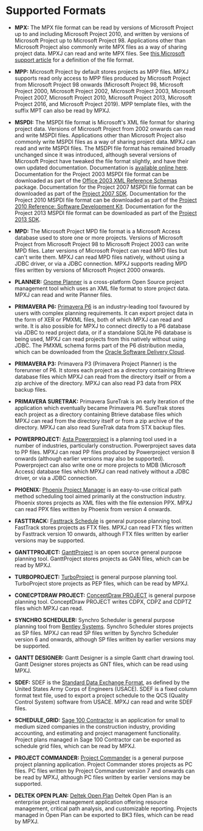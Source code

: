 # Supported Formats

* **MPX:** The MPX file format can be read by versions of Microsoft
Project up to and including Microsoft Project 2010, and written by versions of
Microsoft Project up to Microsoft Project 98. Applications other than Microsoft
Project also commonly write MPX files as a way of sharing project data. MPXJ
can read and write MPX files.
See [this Microsoft support article](https://support.microsoft.com/en-gb/help/270139)
for a definition of the file format.

* **MPP:** Microsoft Project by default stores projects as MPP files.
MPXJ supports read only access to MPP files produced by Microsoft
Project from Microsoft Project 98 onwards (Microsoft Project 98, Microsoft
Project 2000, Microsoft  Project 2002, Microsoft Project 2003, Microsoft
Project 2007, Microsoft Project 2010, Microsoft Project 2013, Microsoft Project
2016, and Microsoft Project 2019). MPP template files, with the suffix MPT can
also be read by MPXJ.

* **MSPDI:** The MSPDI file format is Microsoft's XML file format for
sharing project data. Versions of Microsoft Project from 2002 onwards can read
and write MSPDI files.  Applications other than Microsoft Project also
commonly write MSPDI files as a way of sharing project data. 
MPXJ can read and write MSPDI files.
The MSDPI file format has remained
broadly unchanged since it was introduced, although several versions of
Microsoft Project have tweaked the file format slightly, and have their own
updated documentation.
Documentation is [available online here](https://docs.microsoft.com/en-us/office-project/xml-data-interchange/project-xml-data-interchange-schema-reference).
Documentation for the Project 2003 MSPDI file format can be downloaded as
part of the [Office 2003 XML Reference Schemas](https://www.microsoft.com/en-us/download/details.aspx?id=101) package.
Documentation for the Project 2007 MSPDI file format can be downloaded as part
of the [Project 2007 SDK](https://www.microsoft.com/en-us/download/details.aspx?id=2432). Documentation
for the Project 2010 MSPDI file format can be downloaded as part of the
[Project 2010 Reference: Software Development Kit](https://www.microsoft.com/en-us/download/details.aspx?id=15511).
Documentation for the Project 2013 MSPDI file format can be downloaded as part
of the [Project 2013 SDK](https://www.microsoft.com/en-us/download/details.aspx?id=30435).

* **MPD:** The Microsoft Project MPD file format is a Microsoft Access database
used to store one or more projects. Versions of
Microsoft Project from Microsoft Project 98 to Microsoft Project 2003 can write
MPD files. Later versions of Microsoft Project can read MPD files but can't
write them. MPXJ can read MPD files natively, without using a JDBC driver, or
via a JDBC connection. MPXJ supports reading MPD files written by versions of
Microsoft Project 2000 onwards.

* **PLANNER:** [Gnome Planner](https://wiki.gnome.org/Apps/Planner)
is a cross-platform Open Source project management tool which uses an XML file
format to store project data. MPXJ can read and write Planner files.

* **PRIMAVERA P6:** [Primavera P6](https://www.oracle.com/uk/construction-engineering/primavera-p6/)
is an industry-leading tool favoured by users with complex planning
requirements. It can export project data in the form of XER or PMXML files,
both of which MPXJ can read and write. It is also possible for MPXJ to connect
directly to a P6 database via JDBC to read project data, or if a standalone
SQLite P6 database is being used, MPXJ can read projects from this natively
without using JDBC. The PMXML schema forms part of the P6 distribution media,
which can be downloaded from the
[Oracle Software Delivery Cloud](https://edelivery.oracle.com/).

* **PRIMAVERA P3:** Primavera P3 (Primavera Project Planner) is the forerunner
of P6. It stores each project as a directory containing Btrieve database files
which MPXJ can read from the directory itself or from a zip archive of the
directory. MPXJ can also read P3 data from PRX backup files.

* **PRIMAVERA SURETRAK:** Primavera SureTrak is an early iteration of the
application which eventually became Primavera P6. SureTrak stores each project
as a directory containing Btrieve database files which MPXJ can read from the
directory itself or from a zip archive of the directory. MPXJ can also read
SureTrak data from STX backup files.

* **POWERPROJECT:** [Asta Powerproject](https://elecosoft.com/products/asta/asta-powerproject/)
is a planning tool used in a number of industries, particularly construction.
Powerproject saves data to PP files. MPXJ can read PP files produced by
Powerproject version 8 onwards (although earlier versions may also be
supported). Powerproject can also write one or more projects to MDB
(Microsoft Access) database files which MPXJ can read natively without a JDBC
driver, or via a JDBC connection.

* **PHOENIX:** [Phoenix Project Manager](https://www.phoenixcpm.com/)
is an easy-to-use critical path method scheduling tool aimed primarily at the
construction industry. Phoenix stores projects as XML files with the file
extension PPX. MPXJ can read PPX files written by Phoenix from version 4
onwards.

* **FASTTRACK:** [Fasttrack Schedule](https://www.aecsoftware.com/)
is general purpose planning tool. FastTrack stores projects as FTX files. MPXJ
can read FTX files written by Fasttrack version 10 onwards, although FTX files
written by earlier versions may be supported.

* **GANTTPROJECT:** [GanttProject](https://github.com/bardsoftware/ganttproject/releases)
is an open source general purpose planning tool. GanttProject stores projects
as GAN files, which can be read by MPXJ.

* **TURBOPROJECT:** [TurboProject](https://www.turbocad.com/turboproject/turboproject.html)
is general purpose planning tool. TurboProject store projects as PEP files,
which can be read by MPXJ.

* **CONECPTDRAW PROJECT:** [ConceptDraw PROJECT](https://www.conceptdraw.com/products/project-management-software)
is general purpose planning tool. ConceptDraw PROJECT writes CDPX, CDPZ and
CDPTZ files which MPXJ can read.

* **SYNCHRO SCHEDULER:** Synchro Scheduler is general purpose planning tool
from [Bentley Systems](https://www.bentley.com/).
Synchro Scheduler stores projects as SP files. MPXJ can read SP files written
by Synchro Scheduler version 6 and onwards, although SP files written by earlier
versions may be supported.

* **GANTT DESIGNER:** Gantt Designer is a simple Gantt chart drawing tool. Gantt
Designer stores projects as GNT files, which can be read using MPXJ.

* **SDEF:** SDEF is the [Standard Data Exchange Format](https://www.publications.usace.army.mil/Portals/76/Publications/EngineerRegulations/ER_1-1-11.pdf),
as defined by the United States Army Corps of Engineers (USACE). SDEF is a fixed
column format text file, used to export a project schedule to the QCS
(Quality Control System) software from USACE. MPXJ can read and write SDEF
files.

* **SCHEDULE_GRID:** [Sage 100 Contractor](https://www.sage.com/en-us/products/sage-100-contractor/)
is an application for small to medium sized companies in the construction
industry, providing accounting, and estimating and project management
functionality. Project plans managed in Sage 100 Contractor can be exported as
schedule grid files, which can be read by MPXJ.

* **PROJECT COMMANDER:** [Project Commander](http://projectcommander.co.uk/pmschome/homepage.html)
is a general purpose project planning application. Project Commander stores
projects as PC files. PC files written by Project Commander version 7 and
onwards can be read by MPXJ, although PC files written by earlier versions may
be supported.

* **DELTEK OPEN PLAN:** [Deltek Open Plan](https://www.deltek.com/en/project-and-portfolio-management/open-plan)
Deltek Open Plan is an enterprise project management application offering
resource management, critical path analysis, and customizable reporting.
Projects managed in Open Plan can be exported to BK3 files, which can be read
by MPXJ.
